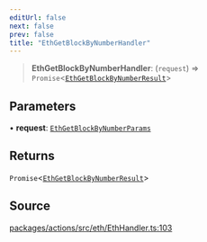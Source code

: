 ```yaml
---
editUrl: false
next: false
prev: false
title: "EthGetBlockByNumberHandler"
---
```


> **EthGetBlockByNumberHandler**: (`request`) => `Promise`\<[`EthGetBlockByNumberResult`](/reference/tevm/actions/type-aliases/ethgetblockbynumberresult/)\>

## Parameters

• **request**: [`EthGetBlockByNumberParams`](/reference/tevm/actions/type-aliases/ethgetblockbynumberparams/)

## Returns

`Promise`\<[`EthGetBlockByNumberResult`](/reference/tevm/actions/type-aliases/ethgetblockbynumberresult/)\>

## Source

[packages/actions/src/eth/EthHandler.ts:103](https://github.com/evmts/tevm-monorepo/blob/main/packages/actions/src/eth/EthHandler.ts#L103)
